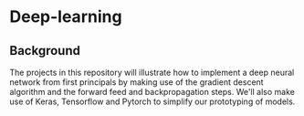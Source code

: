 # Deep-learning

## Background
The projects in this repository will illustrate how to implement a deep neural network from first principals by making use of the gradient descent algorithm and the forward feed and backpropagation steps. We'll also make use of Keras, Tensorflow and Pytorch to simplify our prototyping of models.

